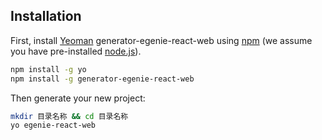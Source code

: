## Installation

First, install [Yeoman](http://yeoman.io) generator-egenie-react-web using [npm](https://www.npmjs.com/) (we assume you have pre-installed [node.js](https://nodejs.org/)).

```bash
npm install -g yo
npm install -g generator-egenie-react-web
```

Then generate your new project:

```bash
mkdir 目录名称 && cd 目录名称
yo egenie-react-web
```
